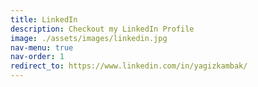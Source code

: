 ```yaml
---
title: LinkedIn
description: Checkout my LinkedIn Profile
image: ./assets/images/linkedin.jpg
nav-menu: true
nav-order: 1
redirect_to: https://www.linkedin.com/in/yagizkambak/
---
```


